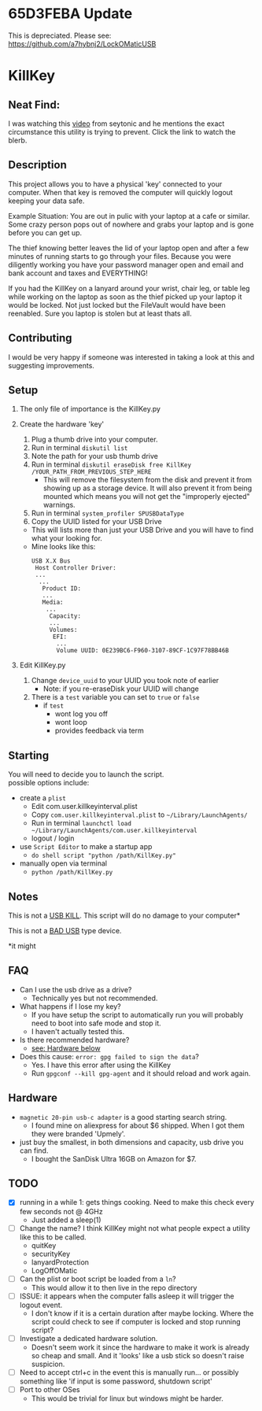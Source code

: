 # 65D3FEBA Update
This is depreciated. Please see: https://github.com/a7hybnj2/LockOMaticUSB
# KillKey

## Neat Find:
I was watching this [video](https://youtu.be/-a9UjN_37lg?t=63) from seytonic and he mentions the exact circumstance this utility is trying to prevent. Click the link to watch the blerb.

## Description
This project allows you to have a physical 'key' connected to your computer. When that key is removed the computer will quickly logout keeping your data safe.

Example Situation: You are out in pulic with your laptop at a cafe or similar. Some crazy person pops out of nowhere and grabs your laptop and is gone before you can get up.

The thief knowing better leaves the lid of your laptop open and after a few minutes of running starts to go through your files. Because you were diligently working you have your password manager open and email and bank account and taxes and EVERYTHING!

If you had the KillKey on a lanyard around your wrist, chair leg, or table leg while working on the laptop as soon as the thief picked up your laptop it would be locked. Not just locked but the FileVault would have been reenabled. Sure you laptop is stolen but at least thats all.

## Contributing

I would be very happy if someone was interested in taking a look at this and suggesting improvements.

## Setup
1. The only file of importance is the KillKey.py
2. Create the hardware 'key'
   1. Plug a thumb drive into your computer.
   2. Run in terminal `diskutil list`
   3. Note the path for your usb thumb drive
   4. Run in terminal `diskutil eraseDisk free KillKey /YOUR_PATH_FROM_PREVIOUS_STEP_HERE`
      - This will remove the filesystem from the disk and prevent it from showing up as a storage device. It will also prevent it from being mounted which means you will not get the "improperly ejected" warnings.
   5. Run in terminal `system_profiler SPUSBDataType`
   6. Copy the UUID listed for your USB Drive
   - This will lists more than just your USB Drive and you will have to find what your looking for.
   - Mine looks like this:
		```
		USB X.X Bus
		 Host Controller Driver:
		 ...
		  ...
		   Product ID:
		   ...
		   Media:
		    ...
		     Capacity:
		     ...
		     Volumes:
			  EFI:
			   ...
			   Volume UUID: 0E239BC6-F960-3107-89CF-1C97F78BB46B
		```

4. Edit KillKey.py
   1. Change `device_uuid` to your UUID you took note of earlier
		- Note: if you re-eraseDisk your UUID will change
	2. There is a `test` variable you can set to `true` or `false`
		- if `test`
			- wont log you off
			- wont loop
			- provides feedback via term

## Starting
You will need to decide you to launch the script.  
possible options include:
	
- create a `plist`
	- Edit com.user.killkeyinterval.plist
	- Copy `com.user.killkeyinterval.plist` to `~/Library/LaunchAgents/`
	- Run in terminal `launchctl load ~/Library/LaunchAgents/com.user.killkeyinterval`
	- logout / login
- use `Script Editor` to make a startup app
	- `do shell script "python /path/KillKey.py"`
- manually open via terminal
	- `python /path/KillKey.py`


## Notes

This is not a [USB KILL](https://usbkill.com/). This script will do no damage to your computer\*

This is not a [BAD USB](https://maltronics.com/collections/malduinos) type device.

*it might

## FAQ

- Can I use the usb drive as a drive?
	- Technically yes but not recommended.
- What happens if I lose my key?
	- If you have setup the script to automatically run you will probably need to boot into safe mode and stop it.
	- I haven't actually tested this.
- Is there recommended hardware?
	- [see: Hardware below](#hardware)
- Does this cause: `error: gpg failed to sign the data`?
	- Yes. I have this error after using the KillKey
	- Run `gpgconf --kill gpg-agent` and it should reload and work again.

## Hardware

- `magnetic 20-pin usb-c adapter` is a good starting search string.
	- I found mine on aliexpress for about $6 shipped. When I got them they were branded 'Upmely'.
- just buy the smallest, in both dimensions and capacity, usb drive you can find.
	- I bought the SanDisk Ultra 16GB on Amazon for $7.

## TODO

- [x] running in a while 1: gets things cooking. Need to make this check every few seconds not @ 4GHz
	- Just added a sleep(1)
- [ ] Change the name? I think KillKey might not what people expect a utility like this to be called.
	- quitKey
	- securityKey
	- lanyardProtection
	-  LogOffOMatic
- [ ] Can the plist or boot script be loaded from a `ln`?
	- This would allow it to then live in the repo directory
- [ ] ISSUE: it appears when the computer falls asleep it will trigger the logout event.
	- I don't know if it is a certain duration after maybe locking. Where the script could check to see if computer is locked and stop running script?
- [ ] Investigate a dedicated hardware solution.
	- Doesn't seem work it since the hardware to make it work is already so cheap and small. And it 'looks' like a usb stick so doesn't raise suspicion.
- [ ] Need to accept ctrl+c in the event this is manually run... or possibly something like 'if input is some password, shutdown script'
- [ ] Port to other OSes
	- This would be trivial for linux but windows might be harder.
